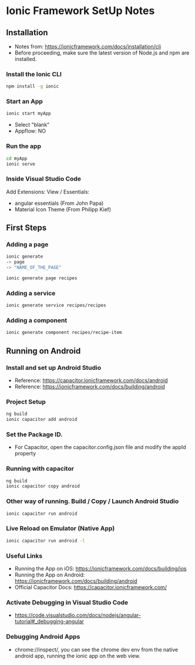 # Ionic Framework SetUp Notes

## Installation
* Notes from: https://ionicframework.com/docs/installation/cli
* Before proceeding, make sure the latest version of Node.js and npm are installed. 

### Install the Ionic CLI
```bash
npm install -g ionic
```
### Start an App
```cmd
ionic start myApp
```
* Select "blank"
* Appflow: NO

### Run the app
```cmd
cd myApp
ionic serve
```

### Inside Visual Studio Code
Add Extensions: View / Essentials: 
* angular essentials (From John Papa)
* Material Icon Theme (From Philipp Kief)


## First Steps

### Adding a page
```bash
ionic generate
-> page
-> "NAME_OF_THE_PAGE"
```

```bash
ionic generate page recipes
```

### Adding a service
```bash
ionic generate service recipes/recipes
```

### Adding a component
```bash
ionic generate component recipes/recipe-item
```

## Running on Android

### Install and set up Android Studio
* Reference: https://capacitor.ionicframework.com/docs/android
* Reference: https://ionicframework.com/docs/building/android

### Project Setup
```bash
ng build
ionic capacitor add android
```

### Set the Package ID.
* For Capacitor, open the capacitor.config.json file and modify the appId property


### Running with capacitor
```bash
ng build
ionic capacitor copy android
```

### Other way of running. Build / Copy / Launch Android Studio
```bash
ionic capacitor run android
```

### Live Reload on Emulator (Native App)
```bash
ionic capacitor run android -l
```

### Useful Links
* Running the App on iOS: https://ionicframework.com/docs/building/ios
* Running the App on Android: https://ionicframework.com/docs/building/android
* Official Capacitor Docs: https://capacitor.ionicframework.com/


### Activate Debugging in Visual Studio Code
* https://code.visualstudio.com/docs/nodejs/angular-tutorial#_debugging-angular

### Debugging Android Apps
* chrome://inspect/, you can see the chrome dev env from the native android app, running the ionic app on the web view. 
